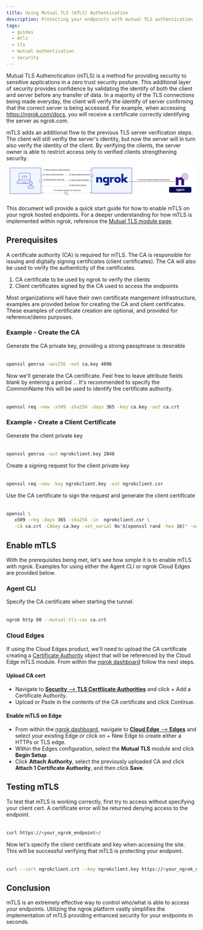 ```yaml
---
title: Using Mutual TLS (mTLS) Authentication
description: Protecting your endpoints with mutual TLS authentication (mTLS)
tags:
  - guides
  - mtls
  - tls
  - mutual authentication
  - security
---
```


Mutual TLS Authenctication (mTLS) is a method for providing security to sensitive applications in a zero trust security posture.  This additional layer of security provides confidence by validating the identify of both the client and server before any transfer of data.  In a majority of the TLS connections being made everyday, the client will verify the identify of server confirming that the correct server is being accessed.  For example, when accessing https://ngrok.com/docs, you will receive a certificate correctly identifying the server as ngrok.com.  

mTLS adds an additional flow to the previous TLS server verification steps.  The client will still verifiy the server's identity, but now the server will in turn also verify the identity of the client.  By verifying the clients, the server owner is able to restrict access only to verified clients strengthening security.
![](img/mtls-diag.png)

This document will provide a quick start guide for how to enable mTLS on your ngrok hosted endpoints. For a deeper understanding for how mTLS is implemented within ngrok, reference the [Mutual TLS module page](https://ngrok.com/docs/cloud-edge/modules/mutual-tls/).


## **Prerequisites**

A certificate authority (CA) is required for mTLS.  The CA is responsible for issuing and digitally signing certificates (client certificates).  The CA will also be used to verify the authenticity of the certificates.  

1. CA certificate to be used by ngrok to verify the clients
2. Client certificates signed by the CA used to access the endpoints

Most organizations will have their own certificate mangement infrastructure, examples are provided below for creating the CA and client certificates.  These examples of certificate creation are optional, and provided for reference/demo purposes.

### Example - Create the CA

Generate the CA private key, providing a strong passphrase is desirable<br></br>
```bash
openssl genrsa -aes256 -out ca.key 4096
```


Now we'll generate the CA certificate.  Feel free to leave attribute fields blank by entering a period `.`.  It's recommended to specify the CommonName this will be used to identify the certificate authority.<br></br>
```bash
openssl req -new -x509 -sha256 -days 365 -key ca.key -out ca.crt
```

### Example - Create a Client Certificate

Generate the client private key<br></br>
```bash
openssl genrsa -out ngrokclient.key 2048
```

Create a signing request for the client private key<br></br>
```bash
openssl req -new -key ngrokclient.key -out ngrokclient.csr
```

Use the CA certificate to sign the request and generate the client certificate<br></br>
```bash
openssl \
   x509 -req -days 365 -sha256 -in  ngrokclient.csr \
   -CA ca.crt -CAkey ca.key -set_serial 0x"$(openssl rand -hex 16)" -out ngrokclient.crt
```


## **Enable mTLS**
With the prerequisites being met, let's see how simple it is to enable mTLS with ngrok.  Examples for using either the Agent CLI or ngrok Cloud Edges are provided below.

### Agent CLI
Specify the CA certificate when starting the tunnel.<br></br>
```bash 
ngrok http 80 --mutual-tls-cas ca.crt
```


### Cloud Edges
If using the Cloud Edges product, we'll need to upload the CA certificate creating a [Certificate Authority](https://ngrok.com/docs/api/resources/certificate-authorities/) object that will be referenced by the Cloud Edge mTLS module.
From within the [ngrok dashboard](https://dashboard.ngrok.com) follow the next steps.

#### Upload CA cert ####

* Navigate to [**Security** --> **TLS Certfiicate Authorities**](https://dashboard.ngrok.com/security/tls/cert-authorities) and click + Add a Certificate Authority.
* Upload or Paste in the contents of the CA certificate and click Continue.

#### Enable mTLS on Edge ####

* From within the [ngrok dashboard](https://dashboard.ngrok.com), navigate to [**Cloud Edge** --> **Edges**](https://dashboard.ngrok.com/cloud-edge/edges) and select your existing Edge or click on + New Edge to create either a HTTPs or TLS edge.
* Within the Edges configuration, select the **Mutual TLS** module and click **Begin Setup**
* Click **Attach Authority**, select the previously uploaded CA and click **Attach 1 Certificate Authority**, and then click **Save**.


## **Testing mTLS**
To test that mTLS is working correctly, first try to access without specifying your client cert.  A certificate error will be returned denying access to the endpoint.<br></br>
```bash
curl https://<your_ngrok_endpoint>/
```

Now let's specify the client certificate and key when accessing the site.  This will be successful verifying that mTLS is protecting your endpoint.<br></br>
```bash
curl --cert ngrokclient.crt --key ngrokclient.key https://<your_ngrok_endpoint>/
```



## **Conclusion**

mTLS is an extremely effective way to control who/what is able to access your endpoints.  Utilizing the ngrok platform vastly simplifies the implementation of mTLS providing enhanced security for your endpoints in seconds.